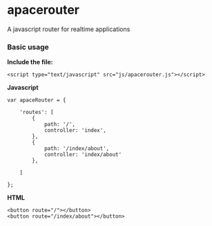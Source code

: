 # apacerouter
A javascript router for realtime applications

### Basic usage

**Include the file:**

``` <script type="text/javascript" src="js/apacerouter.js"></script> ```

**Javascript**
```
var apaceRouter = {

	'routes': [
		{ 
			path: '/', 
			controller: 'index',
		}, 
		{ 
			path: '/index/about', 
			controller: 'index/about' 
		},

	]

};
```

**HTML**
```
<button route="/"></button>
<button route="/index/about"></button>
```
